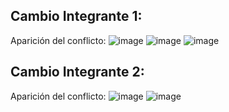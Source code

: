 ## Cambio Integrante 1:
Aparición del conflicto:
![image](https://github.com/user-attachments/assets/42b27838-81b7-49bf-afef-d3d9f0f16763)
![image](https://github.com/user-attachments/assets/224e08c2-da30-4528-9f8f-656e6652976c)
![image](https://github.com/user-attachments/assets/81daf54b-76f8-4853-a1f0-909600f570b2)

## Cambio Integrante 2:
Aparición del conflicto:
![image](https://github.com/user-attachments/assets/c1d363c9-038d-48da-83bb-62c56fa9dea9)
![image](https://github.com/user-attachments/assets/846053ce-108a-433e-ac82-b1b360c350a3)
